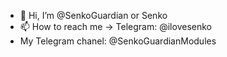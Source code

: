 - 👋 Hi, I’m @SenkoGuardian or Senko
- 📫 How to reach me -> Telegram: @ilovesenko
- My Telegram chanel: @SenkoGuardianModules


<!---
SenkoGuardian/SenkoGuardian is a ✨ special ✨ repository because its `README.md` (this file) appears on your GitHub profile.
You can click the Preview link to take a look at your changes.
--->
